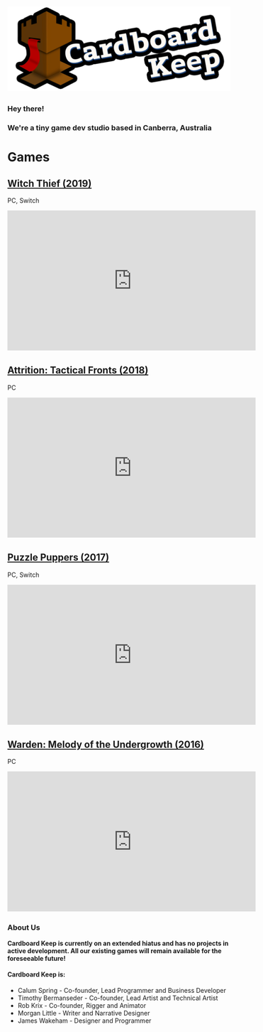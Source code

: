 <title>Cardboard Keep - Independent game creators</title>

# ![Cardboard Keep](/ck.png "Cardboard Keep")

### Hey there!
### We're a tiny game dev studio based in Canberra, Australia

# Games

## [Witch Thief (2019)](http://witchthief.games)
PC, Switch

<iframe width="560" height="315" src="https://www.youtube-nocookie.com/embed/ef6ZvVy7Hck" frameborder="0" allow="accelerometer; autoplay; encrypted-media; gyroscope; picture-in-picture" allowfullscreen></iframe>

## [Attrition: Tactical Fronts (2018)](http://attrition.games)
PC

<iframe width="560" height="315" src="https://www.youtube-nocookie.com/embed/bkNkfyVxIrI" frameborder="0" allow="accelerometer; autoplay; encrypted-media; gyroscope; picture-in-picture" allowfullscreen></iframe>

## [Puzzle Puppers (2017)](http://pupper.games)
PC, Switch

<iframe width="560" height="315" src="https://www.youtube-nocookie.com/embed/5ualuKXn2c4" frameborder="0" allow="accelerometer; autoplay; encrypted-media; gyroscope; picture-in-picture" allowfullscreen></iframe>

## [Warden: Melody of the Undergrowth (2016)](http://warden.games)
PC

<iframe width="560" height="315" src="https://www.youtube-nocookie.com/embed/osX8ZDfQYl4" frameborder="0" allow="accelerometer; autoplay; encrypted-media; gyroscope; picture-in-picture" allowfullscreen></iframe>

### About Us

**Cardboard Keep is currently on an extended hiatus and has no projects in active development. All our existing games will remain available for the foreseeable future!**

#### Cardboard Keep is:

- Calum Spring - Co-founder, Lead Programmer and Business Developer
- Timothy Bermanseder - Co-founder, Lead Artist and Technical Artist
- Rob Krix - Co-founder, Rigger and Animator
- Morgan Little - Writer and Narrative Designer
- James Wakeham - Designer and Programmer
